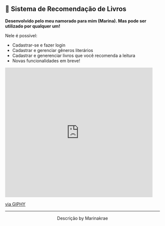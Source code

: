## 🥰 Sistema de Recomendação de Livros

**Desenvolvido pelo meu namorado para mim (Marina). Mas pode ser utilizado por qualquer um!**

Nele é possível:

- Cadastrar-se e fazer login
- Cadastrar e gerenciar gêneros literários
- Cadastrar e generenciar livros que você recomenda a leitura
- Novas funcionalidades em breve!

<iframe src="https://giphy.com/embed/WobVK7gnL71aUalC8Q" width="480" height="423" frameBorder="0" class="giphy-embed" allowFullScreen></iframe><p><a href="https://giphy.com/gifs/i-want-to-read-all-the-books-WobVK7gnL71aUalC8Q">via GIPHY</a></p>

---

<p align="center">
  Descrição by Marinakrae
</p>
